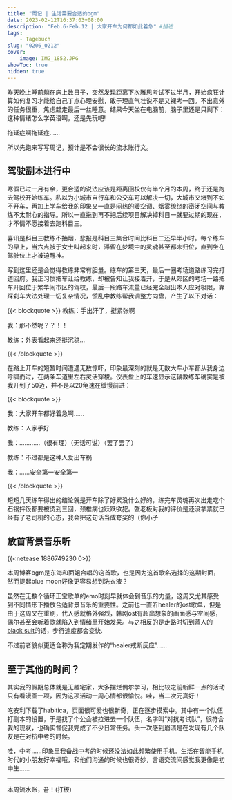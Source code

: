 ```yaml
---
title: "周记 | 生活需要合适的bgm"
date: 2023-02-12T16:37:03+08:00
description: "Feb.6-Feb.12 | 大家开车为何都如此着急" #描述
tags: 
    - Tagebuch
slug: "0206_0212"
cover:
    image: IMG_1852.JPG
showToc: true
hidden: true
---
```

昨天晚上睡前躺在床上数日子，突然发现距离下次雅思考试不过半月，开始疯狂计算如何复习才能给自己丁点心理安慰，敢于理直气壮说不是又裸考一回。不出意外的任务很重，焦虑赶走最后一丝睡意。结果今天坐在电脑前，脑子里还是只剩下：这种情绪怎么学英语啊，还是先玩吧!

拖延症啊拖延症……

所以先跑来写写周记，预计是不会很长的流水账行文。

## 驾驶副本进行中

寒假已过一月有余，更合适的说法应该是距离回校仅有半个月的本周，终于还是跑去驾校开始练车。私以为小城市自行车和公交车可以解决一切，大城市又堵到不如不开车，再加上学车给我的印象又一直是闷热的暖空调、烟雾缭绕的密闭空间与教练不太耐心的指导。所以一直拖到再不把后续项目解决掉科目一就要过期的现在，才不情不愿接着去跑科目三。

喜讯是科目三教练不抽烟，悲报是科目三集合时间比科目二还早半小时。每个练车的早上，当六点被于女士叫起来时，滞留在梦境中的灵魂甚至都未归位，直到坐在驾驶位上才被迫醒神。

写到这里还是会觉得教练非常有胆量。练车的第三天，最后一圈考场道路练习完打道回府。我正习惯把车让给教练，却被告知让我接着开，于是从郊区的考场一路把车开回位于繁华闹市区的驾校，最后一段路车流量已经完全超出本人应对极限，靠踩刹车大法处理一切复杂情况，慌乱中教练帮我调整方向盘，产生了以下对话：

{{< blockquote >}}
教练：手出汗了，挺紧张啊

我：那不然呢？？！！

教练：外表看起来还挺沉稳…

{{< /blockquote >}}

在路上开车的短暂时间遭遇无数惊吓，印象最深刻的就是无数大车小车都从我身边呼啸而过，在两条车道里左右灵活穿梭。仪表盘上的车速显示这辆教练车确实是被我开到了50迈，并不是以20龟速在缓慢前进：

{{< blockquote >}}

我：大家开车都好着急啊……

教练：人家手好

我：…………（很有理）（无话可说）（罢了罢了）

教练：不过都是这种人爱出车祸

我：……安全第一安全第一

{{< /blockquote >}}

短短几天练车得出的结论就是开车除了好累没什么好的，练完车灵魂再次出走吃个石锅拌饭都要被烫到三回，颈椎病也跃跃欲犯。蟹老板对我的评价是还没拿票就已经有了老司机的心态，我会把这句话当成夸奖的（你小子

## 放首背景音乐听
{{<netease 1886749230 0>}}

本周博客bgm是东海和面姐合唱的这首歌，也是因为这首歌名选择的这期封面，然而提起blue moon好像更容易想到洗衣液？

虽然在无数个循环正宝歌单的emo时刻早就体会到音乐的力量，这周又尤其感受到不同情形下播放合适背景音乐的重要性。之前也一直听healer的ost歌单，但是由于这周又在重刷，代入感就格外强烈，韩剧ost有超出想象的画面感与空间感，偶尔甚至会听着歌就陷入到情绪里开始发呆。与之相反的是走路时切到蓝人的[black suit](https://open.spotify.com/track/0g0T4ICIkwpS75xZMpubPz?si=9f7556cbb3a342ea)的话，步行速度都会变快.

不过前者貌似更适合称为我定期发作的“healer戒断反应”……

## 至于其他的时间？
其实我的假期总体就是无趣宅家，大多摆烂偶尔学习，相比较之前新鲜一点的活动只有看漫画一项，因为这项活动一周心情都很愉悦。哇，当二次元真好！

吃安利下载了habitica，页面很可爱也很新奇，正在逐步摸索中。其中有一个队伍打副本的设置，于是找了个公会被拉进去一个队伍，名字叫“对抗考试队”，很符合我的现状，也确实督促我完成了不少日常任务。头一次感到崩溃是在发现有几个队友是在对抗中考的时候。

哇，中考……印象里我备战中考的时候还没法如此频繁使用手机。生活在智能手机时代的小朋友好幸福哦，和他们沟通的时候也很奇妙，言语交流间感觉我更像是初中生……

---
本周流水账，끝！(打板)